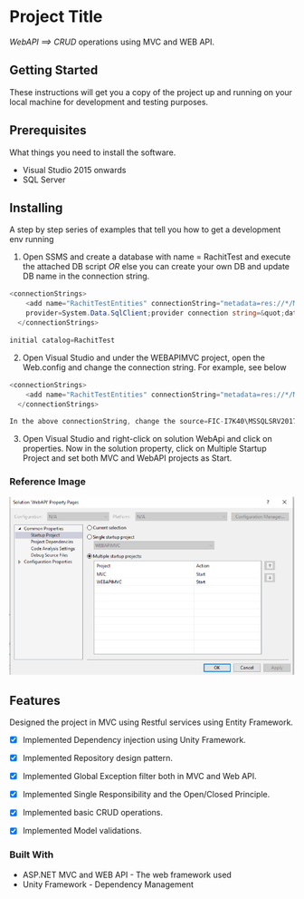 # Project Title

*WebAPI ==> CRUD* operations using MVC and WEB API.

## Getting Started

These instructions will get you a copy of the project up and running on your local machine for development and testing purposes.

## Prerequisites

What things you need to install the software.

* Visual Studio 2015 onwards
* SQL Server 

## Installing

A step by step series of examples that tell you how to get a development env running

1. Open SSMS and create a database with name = RachitTest and execute the attached DB script *OR* else you can create your own DB and update DB name in the connection string.

```c#
<connectionStrings>
    <add name="RachitTestEntities" connectionString="metadata=res://*/Models.DBModels.csdl|res://*/Models.DBModels.ssdl|res://*/Models.DBModels.msl;
    provider=System.Data.SqlClient;provider connection string=&quot;data source=FIC-I7K40\MSSQLSRV2017STD;initial catalog=RachitTest;integrated security=True;MultipleActiveResultSets=True;App=EntityFramework&quot;" providerName="System.Data.EntityClient" />
  </connectionStrings>
```

```c#
initial catalog=RachitTest
```


2. Open Visual Studio and under the WEBAPIMVC project, open the Web.config and change the connection string. For example, see below

```c#
<connectionStrings>
    <add name="RachitTestEntities" connectionString="metadata=res://*/Models.DBModels.csdl|res://*/Models.DBModels.ssdl|res://*/Models.DBModels.msl;provider=System.Data.SqlClient;provider connection string=&quot;data source=FIC-I7K40\MSSQLSRV2017STD;initial catalog=RachitTest;integrated security=True;MultipleActiveResultSets=True;App=EntityFramework&quot;" providerName="System.Data.EntityClient" />
  </connectionStrings>
```

```c#
In the above connectionString, change the source=FIC-I7K40\MSSQLSRV2017STD to your own SQL Server DB instance name.
```


3. Open Visual Studio and right-click on solution WebApi and click on properties. Now in the solution property, click on Multiple Startup Project and set both MVC and WebAPI projects as Start.

### Reference Image
![](extra/image.jpg)

## Features

Designed the project in MVC using Restful services using Entity Framework.

* [X] Implemented Dependency injection using Unity Framework.
* [X] Implemented Repository design pattern.
* [X] Implemented Global Exception filter both in MVC and Web API.
* [X] Implemented Single Responsibility and the Open/Closed Principle.
* [X] Implemented basic CRUD operations.
* [X] Implemented Model validations.  


### Built With

* ASP.NET MVC and WEB API - The web framework used
* Unity Framework - Dependency Management
